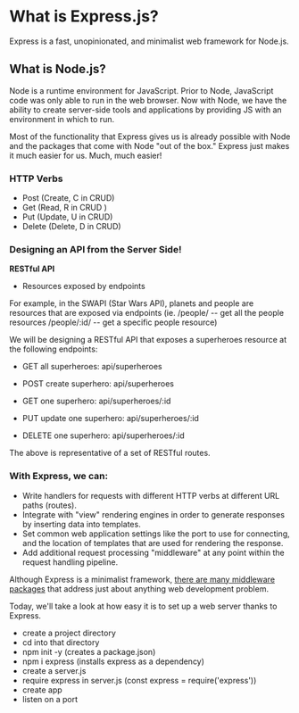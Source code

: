 # What is Express.js?

Express is a fast, unopinionated, and minimalist web framework for Node.js.

## What is Node.js?

Node is a runtime environment for JavaScript. Prior to Node, JavaScript code was only able to run in the web browser. Now with Node, we have the ability to create server-side tools and applications by providing JS with an environment in which to run.

Most of the functionality that Express gives us is already possible with Node and the packages that come with Node "out of the box." Express just makes it much easier for us. Much, much easier!

### HTTP Verbs

- Post (Create, C in CRUD)
- Get (Read, R in CRUD )
- Put (Update, U in CRUD)
- Delete (Delete, D in CRUD)

### Designing an API from the Server Side!

**RESTful API**

- Resources exposed by endpoints

For example, in the SWAPI (Star Wars API), planets and people are resources that are exposed via endpoints (ie. /people/ -- get all the people resources /people/:id/ -- get a specific people resource)

We will be designing a RESTful API that exposes a superheroes resource at the following endpoints:
- GET all superheroes: api/superheroes
- POST create superhero: api/superheroes

- GET one superhero: api/superheroes/:id
- PUT update one superhero: api/superheroes/:id
- DELETE one superhero: api/superheroes/:id

The above is representative of a set of RESTful routes.

### With Express, we can:

  - Write handlers for requests with different HTTP verbs at different URL paths (routes).
  - Integrate with "view" rendering engines in order to generate responses by inserting data into templates.
  - Set common web application settings like the port to use for connecting, and the location of templates that are used for rendering the response.
  - Add additional request processing "middleware" at any point within the request handling pipeline.

Although Express is a minimalist framework, [there are many middleware packages](https://expressjs.com/en/resources/middleware.html) that address just about anything web development problem.

Today, we'll take a look at how easy it is to set up a web server thanks to Express.

- create a project directory
- cd into that directory
- npm init -y (creates a package.json)
- npm i express (installs express as a dependency)
- create a server.js
- require express in server.js (const express = require('express'))
- create app
- listen on a port